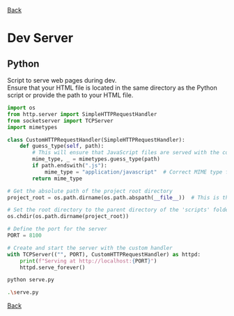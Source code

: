 [Back](index.md)

# Dev Server

## Python

Script to serve web pages during dev.  
Ensure that your HTML file is located in the same directory as the Python script or provide the path to your HTML file.

```python
import os
from http.server import SimpleHTTPRequestHandler
from socketserver import TCPServer
import mimetypes

class CustomHTTPRequestHandler(SimpleHTTPRequestHandler):
    def guess_type(self, path):
        # This will ensure that JavaScript files are served with the correct MIME type
        mime_type, _ = mimetypes.guess_type(path)
        if path.endswith(".js"):
            mime_type = "application/javascript"  # Correct MIME type for JS modules
        return mime_type

# Get the absolute path of the project root directory
project_root = os.path.dirname(os.path.abspath(__file__))  # This is the 'scripts' folder

# Set the root directory to the parent directory of the 'scripts' folder (i.e., project root)
os.chdir(os.path.dirname(project_root))

# Define the port for the server
PORT = 8100

# Create and start the server with the custom handler
with TCPServer(("", PORT), CustomHTTPRequestHandler) as httpd:
    print(f"Serving at http://localhost:{PORT}")
    httpd.serve_forever()
```

```bash
python serve.py
```

```bash
.\serve.py
```

[Back](index.md)

